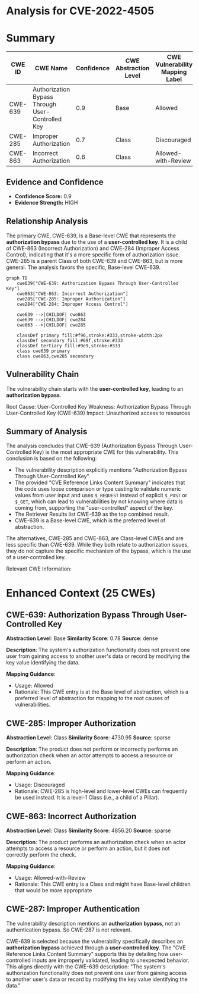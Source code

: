 # Analysis for CVE-2022-4505

# Summary
| CWE ID | CWE Name | Confidence | CWE Abstraction Level | CWE Vulnerability Mapping Label | CWE-Vulnerability Mapping Notes |
|---|---|---|---|---|---|
| CWE-639 | Authorization Bypass Through User-Controlled Key | 0.9 | Base | Allowed | Primary CWE |
| CWE-285 | Improper Authorization | 0.7 | Class | Discouraged | Secondary Candidate |
| CWE-863 | Incorrect Authorization | 0.6 | Class | Allowed-with-Review | Secondary Candidate |

## Evidence and Confidence

*   **Confidence Score:** 0.9
*   **Evidence Strength:** HIGH

## Relationship Analysis
The primary CWE, CWE-639, is a Base-level CWE that represents the **authorization bypass** due to the use of a **user-controlled key**. It is a child of CWE-863 (Incorrect Authorization) and CWE-284 (Improper Access Control), indicating that it's a more specific form of authorization issue. CWE-285 is a parent Class of both CWE-639 and CWE-863, but is more general. The analysis favors the specific, Base-level CWE-639.

```mermaid
graph TD
    cwe639["CWE-639: Authorization Bypass Through User-Controlled Key"]
    cwe863["CWE-863: Incorrect Authorization"]
    cwe285["CWE-285: Improper Authorization"]
    cwe284["CWE-284: Improper Access Control"]

    cwe639 -->|CHILDOF| cwe863
    cwe639 -->|CHILDOF| cwe284
    cwe863 -->|CHILDOF| cwe285

    classDef primary fill:#f96,stroke:#333,stroke-width:2px
    classDef secondary fill:#69f,stroke:#333
    classDef tertiary fill:#9e9,stroke:#333
    class cwe639 primary
    class cwe863,cwe285 secondary
```

## Vulnerability Chain
The vulnerability chain starts with the **user-controlled key**, leading to an **authorization bypass**.

Root Cause: User-Controlled Key
Weakness: Authorization Bypass Through User-Controlled Key (CWE-639)
Impact: Unauthorized access to resources

## Summary of Analysis
The analysis concludes that CWE-639 (Authorization Bypass Through User-Controlled Key) is the most appropriate CWE for this vulnerability. This conclusion is based on the following:

- The vulnerability description explicitly mentions "Authorization Bypass Through User-Controlled Key".
- The provided "CVE Reference Links Content Summary" indicates that the code uses loose comparison or type casting to validate numeric values from user input and uses `$_REQUEST` instead of explicit `$_POST` or `$_GET`, which can lead to vulnerabilities by not knowing where data is coming from, supporting the "user-controlled" aspect of the key.
- The Retriever Results list CWE-639 as the top combined result.
- CWE-639 is a Base-level CWE, which is the preferred level of abstraction.

The alternatives, CWE-285 and CWE-863, are Class-level CWEs and are less specific than CWE-639. While they both relate to authorization issues, they do not capture the specific mechanism of the bypass, which is the use of a user-controlled key.

Relevant CWE Information:

# Enhanced Context (25 CWEs)

## CWE-639: Authorization Bypass Through User-Controlled Key
**Abstraction Level**: Base
**Similarity Score**: 0.78
**Source**: dense

**Description**:
The system's authorization functionality does not prevent one user from gaining access to another user's data or record by modifying the key value identifying the data.

**Mapping Guidance**:
- Usage: Allowed
- Rationale: This CWE entry is at the Base level of abstraction, which is a preferred level of abstraction for mapping to the root causes of vulnerabilities.

## CWE-285: Improper Authorization
**Abstraction Level**: Class
**Similarity Score**: 4730.95
**Source**: sparse

**Description**:
The product does not perform or incorrectly performs an authorization check when an actor attempts to access a resource or perform an action.

**Mapping Guidance**:
- Usage: Discouraged
- Rationale: CWE-285 is high-level and lower-level CWEs can frequently be used instead. It is a level-1 Class (i.e., a child of a Pillar).

## CWE-863: Incorrect Authorization
**Abstraction Level**: Class
**Similarity Score**: 4856.20
**Source**: sparse

**Description**:
The product performs an authorization check when an actor attempts to access a resource or perform an action, but it does not correctly perform the check.

**Mapping Guidance**:
- Usage: Allowed-with-Review
- Rationale: This CWE entry is a Class and might have Base-level children that would be more appropriate

## CWE-287: Improper Authentication
The vulnerability description mentions an **authorization bypass**, not an authentication bypass. So CWE-287 is not relevant.

CWE-639 is selected because the vulnerability specifically describes an **authorization bypass** achieved through a **user-controlled key**. The "CVE Reference Links Content Summary" supports this by detailing how user-controlled inputs are improperly validated, leading to unexpected behavior. This aligns directly with the CWE-639 description: "The system's authorization functionality does not prevent one user from gaining access to another user's data or record by modifying the key value identifying the data."